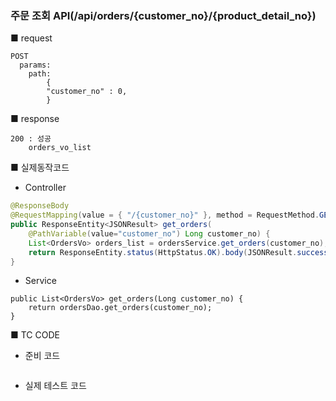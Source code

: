 ### 주문 조회 API(/api/orders/{customer_no}/{product_detail_no})

■ request

```
POST
  params:
  	path:
        {
       	"customer_no" : 0,
        }
```

■ response

```
200 : 성공
	orders_vo_list
```

■ 실제동작코드

- Controller

```java
@ResponseBody
@RequestMapping(value = { "/{customer_no}" }, method = RequestMethod.GET)
public ResponseEntity<JSONResult> get_orders(
    @PathVariable(value="customer_no") Long customer_no) {
    List<OrdersVo> orders_list = ordersService.get_orders(customer_no);
    return ResponseEntity.status(HttpStatus.OK).body(JSONResult.success(orders_list));
}
```

- Service

```
public List<OrdersVo> get_orders(Long customer_no) {
	return ordersDao.get_orders(customer_no);
}
```

■ TC CODE

- 준비 코드

```java

```

- 실제 테스트 코드 

```java

```


